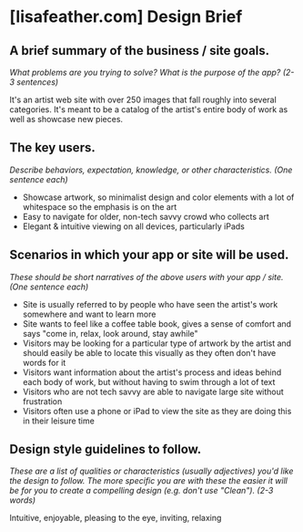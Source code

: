 # [lisafeather.com] Design Brief

## A brief summary of the business / site goals.
*What problems are you trying to solve? What is the purpose of the app? (2-3 sentences)*

It's an artist web site with over 250 images that fall roughly into several categories. It's meant to be a catalog of the artist's entire body of work as well as showcase new pieces.

## The key users.
*Describe behaviors, expectation, knowledge, or other characteristics. (One sentence each)*

- Showcase artwork, so minimalist design and color elements with a lot of whitespace so the emphasis is on the art
- Easy to navigate for older, non-tech savvy crowd who collects art
- Elegant & intuitive viewing on all devices, particularly iPads 

## Scenarios in which your app or site will be used.
*These should be short narratives of the above users with your app / site. (One sentence each)*

- Site is usually referred to by people who have seen the artist's work somewhere and want to learn more
- Site wants to feel like a coffee table book, gives a sense of comfort and says "come in, relax, look around, stay awhile"
- Visitors may be looking for a particular type of artwork by the artist and should easily be able to locate this visually as they often don't have words for it
- Visitors want information about the artist's process and ideas behind each body of work, but without having to swim through a lot of text
- Visitors who are not tech savvy are able to navigate large site without frustration
- Visitors often use a phone or iPad to view the site as they are doing this in their leisure time

## Design style guidelines to follow.
*These are a list of qualities or characteristics (usually adjectives) you'd like the design to follow. The more specific you are with these the easier it will be for you to create a compelling design (e.g. don't use "Clean"). (2-3 words)*

Intuitive, enjoyable, pleasing to the eye, inviting, relaxing
